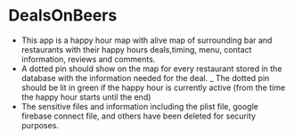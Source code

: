 # DealsOnBeers
- This app is a happy hour map with alive map of surrounding bar and restaurants with their happy hours deals,timing, menu, contact information, reviews and comments.
- A dotted pin should show on the map for every restaurant stored in the database with the information needed for the deal. 
_ The dotted pin should be lit in green if the happy hour is currently active (from the time the happy hour starts until the end) 
- The sensitive files and information including the plist file, google firebase connect file, and others have been deleted for security purposes.
